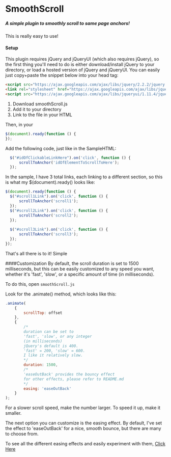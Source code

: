 # SmoothScroll
##### A simple plugin to smoothly scroll to same page anchors!
This is really easy to use! 

#### Setup
This plugin requires jQuery and jQueryUI (which also requires jQuery), so the first thing you'll need to do is either download/install jQuery to your directory,
or load a hosted version of jQuery and jQueryUI. You can easily just copy+paste the snippet below into your head tag:
```html
<script src="https://ajax.googleapis.com/ajax/libs/jquery/2.2.2/jquery.min.js"></script> 
<link rel="stylesheet" href="https://ajax.googleapis.com/ajax/libs/jqueryui/1.11.4/themes/smoothness/jquery-ui.css">
<script src="https://ajax.googleapis.com/ajax/libs/jqueryui/1.11.4/jquery-ui.min.js"></script>
```
1. Download smoothScroll.js
2. Add it to your directory
3. Link to the file in your HTML


Then, in your 
```javascript
$(document).ready(function () {
});
```
Add the following code, just like in the SampleHTML:
```javascript
  $("#idOfClickableLinkHere").on('click', function () {
      scrollToAnchor('idOfElementToScrollToHere');
  });
```

In the sample, I have 3 total links, each linking to a different section,
so this is what my $(document).ready() looks like:

```javascript
$(document).ready(function () {
  $("#scroll1Link").on('click', function () {
      scrollToAnchor('scroll1');
  });
  $("#scroll2Link").on('click', function () {
      scrollToAnchor('scroll2');
  });
  
  $("#scroll3Link").on('click', function () {
      scrollToAnchor('scroll3');
  });
});
```

That's all there is to it! Simple

####Customization
By default, the scroll duration is set to 1500 milliseconds, but this can be easily customized to any speed you want, whether it's 'fast', 'slow', or a specific amount of time (in milliseconds).


To do this, open ```smoothScroll.js```

Look for the .animate() method, which looks like this:

```javascript
.animate(
    {
        scrollTop: offset
    },
    {
        /*
        duration can be set to 
        'fast', 'slow', or any integer
        (in milliseconds)
        jQuery's default is 400.
        'fast' = 200, 'slow' = 600.
        I like it relatively slow.
        */
        duration: 1500,
        /* 
        'easeOutBack' provides the bouncy effect
        for other effects, please refer to README.md
        */
        easing: 'easeOutBack'
    }
);
```

For a slower scroll speed, make the number larger. To speed it up, make it smaller.

The next option you can customize is the easing effect.
By default, I've set the effect to 'easeOutBack' for a nice, smooth bounce, but there are many to choose from.

To see all the different easing effects and easily experiment with them, [Click Here](http://api.jqueryui.com/easings/)
